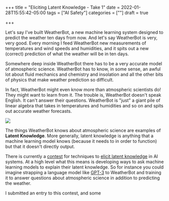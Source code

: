 +++
title = "Eliciting Latent Knowledge - Take 1"
date = 2022-01-28T15:55:42-05:00
tags = ["AI Safety"]
categories = [""]
draft = true

+++

Let's say I've built WeatherBot, a new machine learning system designed to predict the weather ten days from now. And let's say WeatherBot is very, very good. Every morning I feed WeatherBot new measurements of temperatures and wind speeds and humidities, and it spits out a new (correct) prediction of what the weather will be in ten days.

Somewhere deep inside WeatherBot there has to be a very accurate model of atmospheric science. WeatherBot has to know, in some sense, an awful lot about fluid mechanics and chemistry and insolation and all the other bits of physics that make weather prediction so difficult.

In fact, WeatherBot might even know more than atmospheric scientists do! They might want to learn from it. The trouble is, WeatherBot doesn't speak English. It can't answer their questions. WeatherBot is "just" a giant pile of linear algebra that takes in temperatures and humidities and so on and spits out accurate weather forecasts.

<img src=https://imgs.xkcd.com/comics/machine_learning.png style="max-width:100%;max-height:100%;display:block;margin-left:auto;margin-right:auto">

The things WeatherBot knows about atmospheric science are examples of **Latent Knowledge**. More generally, latent knowledge is anything that a machine learning model knows (because it needs to in order to function) but that it doesn't directly output.

There is currently a [contest](https://www.alignmentforum.org/posts/QEYWkRoCn4fZxXQAY/prizes-for-elk-proposals) for techniques to [elicit latent knowledge](https://docs.google.com/document/u/0/d/1WwsnJQstPq91_Yh-Ch2XRL8H_EpsnjrC1dwZXR37PC8/edit) in AI systems. At a high level what this means is developing ways to ask machine learning models to explain their latent knowledge. So for instance you could imagine strapping a language model like [GPT-3](https://en.wikipedia.org/wiki/GPT-3) to WeatherBot and training it to answer questions about atmospheric science in addition to predicting the weather.

I submitted an entry to this contest, and some 
